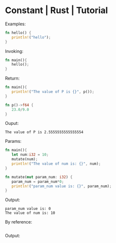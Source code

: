 # Constant | Rust | Tutorial

Examples: 
```rust
fn hello() {
   println!("hello");
}
```

Invoking: 
```rust
fn main(){
   hello();
}
```

Return: 
```rust
fn main(){
   println!("The value of P is {}", p());
}

fn p()->f64 {
   23.0/9.0
}
```
Ouput: 
```
The value of P is 2.5555555555555554
```

Params: 
```rust
fn main(){
   let num:i32 = 10;
   mutate(num);
   println!("The value of num is: {}", num);
}

fn mutate(mut param_num: i32) {
   param_num = param_num*0;
   println!("param_num value is: {}", param_num);
}
```

Output: 
```
param_num value is: 0
The value of num is: 10
```

By reference: 
```rust

```

Output: 
```

```
